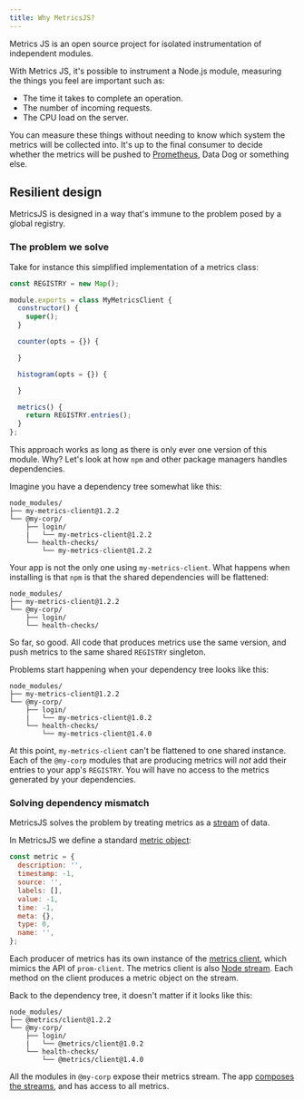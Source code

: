 ```yaml
---
title: Why MetricsJS?
---
```


Metrics JS is an open source project for isolated instrumentation of independent modules.

With Metrics JS, it's possible to instrument a Node.js module, measuring the things you feel are important such as:

- The time it takes to complete an operation.
- The number of incoming requests.
- The CPU load on the server.

You can measure these things without needing to know which system the metrics will be collected into. It's up to the final consumer to decide whether the metrics will be pushed to [Prometheus](../../reference/prometheus-consumer/), Data Dog or something else.

## Resilient design

MetricsJS is designed in a way that's immune to the problem posed by a global registry.

### The problem we solve

Take for instance this simplified implementation of a metrics class:

```js
const REGISTRY = new Map();

module.exports = class MyMetricsClient {
  constructor() {
    super();
  }

  counter(opts = {}) {

  }

  histogram(opts = {}) {

  }

  metrics() {
    return REGISTRY.entries();
  }
};
```

This approach works as long as there is only ever one version of this module. Why? Let's look at how `npm` and other package managers handles dependencies.

Imagine you have a dependency tree somewhat like this:

```
node_modules/
├── my-metrics-client@1.2.2
└── @my-corp/
    ├── login/
    |   └── my-metrics-client@1.2.2
    └── health-checks/
        └── my-metrics-client@1.2.2
```

Your app is not the only one using `my-metrics-client`. What happens when installing is that `npm` is that the shared dependencies will be flattened:

```
node_modules/
├── my-metrics-client@1.2.2
└── @my-corp/
    ├── login/
    └── health-checks/
```

So far, so good. All code that produces metrics use the same version, and push metrics to the same shared `REGISTRY` singleton.

Problems start happening when your dependency tree looks like this:

```
node_modules/
├── my-metrics-client@1.2.2
└── @my-corp/
    ├── login/
    |   └── my-metrics-client@1.0.2
    └── health-checks/
        └── my-metrics-client@1.4.0
```

At this point, `my-metrics-client` can't be flattened to one shared instance. Each of the `@my-corp` modules that are producing metrics will _not_ add their entries to your app's `REGISTRY`. You will have no access to the metrics generated by your dependencies.

### Solving dependency mismatch

MetricsJS solves the problem by treating metrics as a [stream] of data.

In MetricsJS we define a standard [metric object](../../reference/metric/):

```js
const metric = {
  description: '',
  timestamp: -1,
  source: '',
  labels: [],
  value: -1,
  time: -1,
  meta: {},
  type: 0,
  name: '',
};
```

Each producer of metrics has its own instance of the [metrics client](../../reference/client/), which mimics the API of `prom-client`. The metrics client is also [Node stream][stream]. Each method on the client produces a metric object on the stream.

Back to the dependency tree, it doesn't matter if it looks like this:

```
node_modules/
├── @metrics/client@1.2.2
└── @my-corp/
    ├── login/
    |   └── @metrics/client@1.0.2
    └── health-checks/
        └── @metrics/client@1.4.0
```

All the modules in `@my-corp` expose their metrics stream. The app [composes the streams](../../reference/client/#composing-metric-streams), and has access to all metrics.

[stream]: https://nodejs.org/docs/latest/api/stream.html